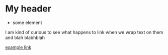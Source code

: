 # My header

* some element

I am kind of curious to see what happens to link when we wrap text on them and blah blabhblah

[example link](example.com)
